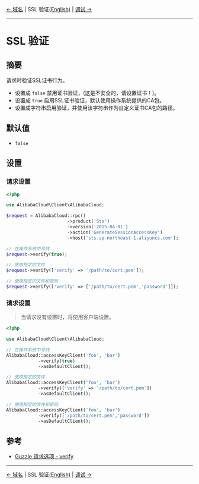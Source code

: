 [← 域名](6-Host.md) | SSL 验证[(English)](../en/7-Verify.md) | [调试 →](8-Debug.md)
***

# SSL 验证

## 摘要
请求时验证SSL证书行为。
- 设置成 `false` 禁用证书验证，(这是不安全的，请设置证书！)。
- 设置成 `true` 启用SSL证书验证，默认使用操作系统提供的CA包。
- 设置成字符串启用验证，并使用该字符串作为自定义证书CA包的路径。

## 默认值
- `false` 

## 设置
### 请求设置
```php
<?php

use AlibabaCloud\Client\AlibabaCloud;

$request = AlibabaCloud::rpc()
                       ->product('Sts')
                       ->version('2015-04-01')
                       ->action('GenerateSessionAccessKey')
                       ->host('sts.ap-northeast-1.aliyuncs.com');

// 在操作系统中寻找
$request->verify(true);

// 使用指定的文件
$request->verify(['verify' => '/path/to/cert.pem']);

// 使用指定的文件和密码
$request->verify(['verify' => ['/path/to/cert.pem','password']]);
```

### 请求设置
> 当请求没有设置时，将使用客户端设置。

```php
<?php

use AlibabaCloud\Client\AlibabaCloud;

// 在操作系统中寻找
AlibabaCloud::accessKeyClient('foo', 'bar')
            ->verify(true)
            ->asDefaultClient();

// 使用指定的文件
AlibabaCloud::accessKeyClient('foo', 'bar')
            ->verify(['verify' => '/path/to/cert.pem'])
            ->asDefaultClient();

// 使用指定的文件和密码
AlibabaCloud::accessKeyClient('foo', 'bar')
            ->verify(['/path/to/cert.pem','password'])
            ->asDefaultClient();
```

## 参考
- [Guzzle 请求选项 - verify](https://guzzle-cn.readthedocs.io/zh_CN/latest/request-options.html#verify)


***
[← 域名](6-Host.md) | SSL 验证[(English)](../en/7-Verify.md) | [调试 →](8-Debug.md)
